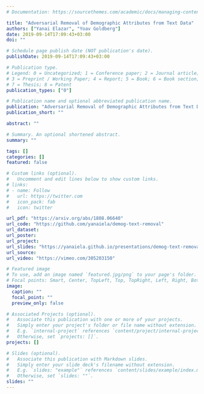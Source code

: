 ```yaml
---
# Documentation: https://sourcethemes.com/academic/docs/managing-content/

title: "Adversarial Removal of Demographic Attributes from Text Data"
authors: ["Yanai Elazar", "Yoav Goldberg"]
date: 2019-09-14T17:09:43+03:00
doi: ""

# Schedule page publish date (NOT publication's date).
publishDate: 2019-09-14T17:09:43+03:00

# Publication type.
# Legend: 0 = Uncategorized; 1 = Conference paper; 2 = Journal article;
# 3 = Preprint / Working Paper; 4 = Report; 5 = Book; 6 = Book section;
# 7 = Thesis; 8 = Patent
publication_types: ["0"]

# Publication name and optional abbreviated publication name.
publication: "Adversarial Removal of Demographic Attributes from Text Data"
publication_short: ""

abstract: ""

# Summary. An optional shortened abstract.
summary: ""

tags: []
categories: []
featured: false

# Custom links (optional).
#   Uncomment and edit lines below to show custom links.
# links:
# - name: Follow
#   url: https://twitter.com
#   icon_pack: fab
#   icon: twitter

url_pdf: "https://arxiv.org/abs/1808.06640"
url_code: "https://github.com/yanaiela/demog-text-removal"
url_dataset:
url_poster:
url_project:
url_slides: "https://yanaiela.github.io/presentations/demog-text-removal-emnlp18.pdf"
url_source:
url_video: "https://vimeo.com/305203150"

# Featured image
# To use, add an image named `featured.jpg/png` to your page's folder.
# Focal points: Smart, Center, TopLeft, Top, TopRight, Left, Right, BottomLeft, Bottom, BottomRight.
image:
  caption: ""
  focal_point: ""
  preview_only: false

# Associated Projects (optional).
#   Associate this publication with one or more of your projects.
#   Simply enter your project's folder or file name without extension.
#   E.g. `internal-project` references `content/project/internal-project/index.md`.
#   Otherwise, set `projects: []`.
projects: []

# Slides (optional).
#   Associate this publication with Markdown slides.
#   Simply enter your slide deck's filename without extension.
#   E.g. `slides: "example"` references `content/slides/example/index.md`.
#   Otherwise, set `slides: ""`.
slides: ""
---
```

